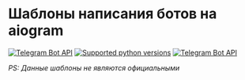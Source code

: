 # Шаблоны написания ботов на aiogram


[![Telegram Bot API](https://img.shields.io/badge/aiogram%20verison-v2.25.1-blue.svg?style=flat-square)](https://core.telegram.org/bots/api)
[![Supported python versions](https://img.shields.io/pypi/pyversions/aiogram.svg?style=flat-square)](https://pypi.python.org/pypi/aiogram)
[![Telegram Bot API](https://img.shields.io/badge/Telegram%20Bot%20API-6.6-blue.svg?style=flat-square&logo=telegram)](https://core.telegram.org/bots/api)

_PS: Данные шаблоны не являются официальными_
